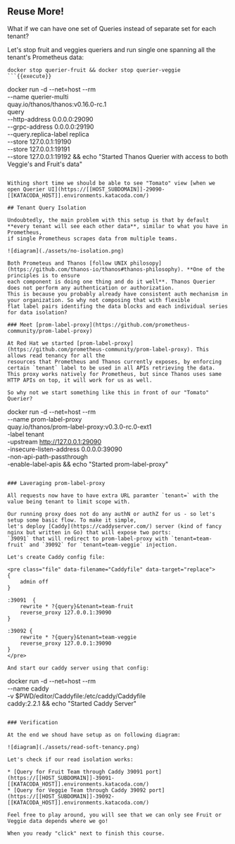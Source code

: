 ## Reuse More!

What if we can have one set of Queries instead of separate set for each tenant? 

Let's stop fruit and veggies queriers and run single one spanning all the tenant's Prometheus data:

```
docker stop querier-fruit && docker stop querier-veggie
```{{execute}}

```
docker run -d --net=host --rm \
    --name querier-multi \
    quay.io/thanos/thanos:v0.16.0-rc.1 \
    query \
    --http-address 0.0.0.0:29090 \
    --grpc-address 0.0.0.0:29190 \
    --query.replica-label replica \
    --store 127.0.0.1:19190 \
    --store 127.0.0.1:19191 \
    --store 127.0.0.1:19192 && echo "Started Thanos Querier with access to both Veggie's and Fruit's data"
```{{execute}}

Withing short time we should be able to see "Tomato" view [when we open Querier UI](https://[[HOST_SUBDOMAIN]]-29090-[[KATACODA_HOST]].environments.katacoda.com/)

## Tenant Query Isolation

Undoubtedly, the main problem with this setup is that by default **every tenant will see each other data**, similar to what you have in Prometheus,
if single Prometheus scrapes data from multiple teams.

![diagram](./assets/no-isolation.png)

Both Prometeus and Thanos [follow UNIX philosopy](https://github.com/thanos-io/thanos#thanos-philosophy). **One of the principles is to ensure
each component is doing one thing and do it well**. Thanos Querier does not perform any authentication or authorization. 
This is because you probably already have consistent auth mechanism in your organization. So why not composing that with flexible 
flat label pairs identifing the data blocks and each individual series for data isolation? 

### Meet [prom-label-proxy](https://github.com/prometheus-community/prom-label-proxy)

At Red Hat we started [prom-label-proxy](https://github.com/prometheus-community/prom-label-proxy). This allows read tenancy for all the
resources that Prometheus and Thanos currently exposes, by enforcing certain `tenant` label to be used in all APIs retrieving the data.
This proxy works natively for Prometheus, but since Thanos uses same HTTP APIs on top, it will work for us as well.

So why not we start something like this in front of our "Tomato" Querier?

```
docker run -d --net=host --rm \
    --name prom-label-proxy \
    quay.io/thanos/prom-label-proxy:v0.3.0-rc.0-ext1 \
    -label tenant \
    -upstream http://127.0.0.1:29090 \
    -insecure-listen-address 0.0.0.0:39090 \
    -non-api-path-passthrough \
    -enable-label-apis && echo "Started prom-label-proxy"
```{{execute}}

### Laveraging prom-label-proxy

All requests now have to have extra URL paramter `tenant=` with the value being tenant to limit scope with.

Our running proxy does not do any authN or authZ for us - so let's setup some basic flow. To make it simple,
let's deploy [Caddy](https://caddyserver.com/) server (kind of fancy nginx but written in Go) that will expose two ports:
`39091` that will redirect to prom-label-proxy with `tenant=team-fruit` and `39092` for `tenant=team-veggie` injection.

Let's create Caddy config file:

<pre class="file" data-filename="Caddyfile" data-target="replace">
{
    admin off
}

:39091  {
    rewrite * ?{query}&tenant=team-fruit
    reverse_proxy 127.0.0.1:39090
}

:39092 {
    rewrite * ?{query}&tenant=team-veggie
    reverse_proxy 127.0.0.1:39090
}
</pre>

And start our caddy server using that config:

```
docker run -d --net=host --rm \
    --name caddy \
    -v $PWD/editor/Caddyfile:/etc/caddy/Caddyfile \
    caddy:2.2.1 && echo "Started Caddy Server"
```{{execute}}

### Verification 

At the end we shoud have setup as on following diagram:

![diagram](./assets/read-soft-tenancy.png)

Let's check if our read isolation works:

* [Query for Fruit Team through Caddy 39091 port](https://[[HOST_SUBDOMAIN]]-39091-[[KATACODA_HOST]].environments.katacoda.com/)
* [Query for Veggie Team through Caddy 39092 port](https://[[HOST_SUBDOMAIN]]-39092-[[KATACODA_HOST]].environments.katacoda.com/)

Feel free to play around, you will see that we can only see Fruit or Veggie data depends where we go!

When you ready "click" next to finish this course.

